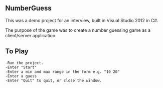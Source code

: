 ## NumberGuess
This was a demo project for an interview, built in Visual Studio 2012 in C#.

The purpose of the game was to create a number guessing game as a client/server application.

## To Play
```
-Run the project.
-Enter "Start"
-Enter a min and max range in the form e.g. "10 20"
-Enter a guess
-Enter "Quit" to quit, or close the window.
```
